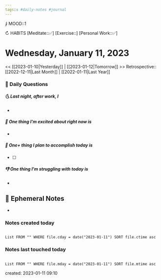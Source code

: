 ```yaml
---
tags:: #daily-notes #journal
---
```


⨑ MOOD::1

↻ HABITS
[Meditate::✅]
[Exercise::]
[Personal Work::✅]

# Wednesday, January 11, 2023

\<\< [[2023-01-10|Yesterday]] | [[2023-01-12|Tomorrow]] >>
Retrospective:: [[2022-12-11|Last Month]] | [[2022-01-11|Last Year]]

### 📅 Daily Questions

##### 🌜 Last night, after work, I

-

##### 🙌 One thing I'm excited about right now is

-

##### 🚀 One+ thing I plan to accomplish today is

- [ ]

##### 👎 One thing I'm struggling with today is

-

## 📝 Ephemeral Notes

-

### Notes created today

```dataview

List FROM "" WHERE file.cday = date("2023-01-11") SORT file.ctime asc

```

### Notes last touched today

```dataview

List FROM "" WHERE file.mday = date("2023-01-11") SORT file.mtime asc

```

created: 2023-01-11 09:10
